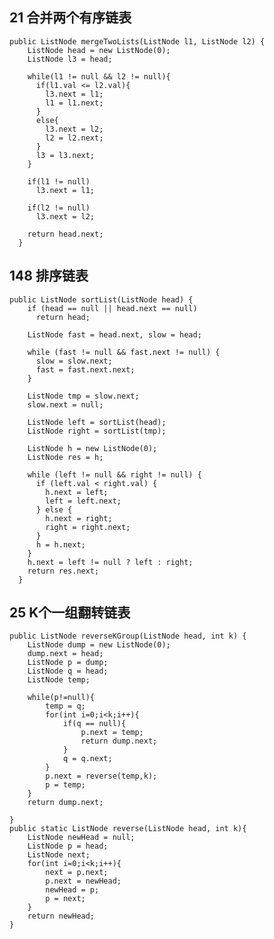 ## 21 合并两个有序链表

```
public ListNode mergeTwoLists(ListNode l1, ListNode l2) {
​    ListNode head = new ListNode(0);
​    ListNode l3 = head;

​    while(l1 != null && l2 != null){
​      if(l1.val <= l2.val){
​        l3.next = l1;
​        l1 = l1.next;
​      }
​      else{
​        l3.next = l2;
​        l2 = l2.next;
​      }
​      l3 = l3.next;
​    }

​    if(l1 != null)
​      l3.next = l1;

​    if(l2 != null)
​      l3.next = l2;
​    
​    return head.next;
  }
```

## 148 排序链表

```
public ListNode sortList(ListNode head) {
​    if (head == null || head.next == null)
​      return head;

​    ListNode fast = head.next, slow = head;

​    while (fast != null && fast.next != null) {
​      slow = slow.next;
​      fast = fast.next.next;
​    }

​    ListNode tmp = slow.next;
​    slow.next = null;

​    ListNode left = sortList(head);
​    ListNode right = sortList(tmp);

​    ListNode h = new ListNode(0);
​    ListNode res = h;

​    while (left != null && right != null) {
​      if (left.val < right.val) {
​        h.next = left;
​        left = left.next;
​      } else {
​        h.next = right;
​        right = right.next;
​      }
​      h = h.next;
​    }
​    h.next = left != null ? left : right;
​    return res.next;
  }
```

## 25 K个一组翻转链表

    public ListNode reverseKGroup(ListNode head, int k) {
        ListNode dump = new ListNode(0);
        dump.next = head;
        ListNode p = dump;
        ListNode q = head;
        ListNode temp;
    
        while(p!=null){
            temp = q;
            for(int i=0;i<k;i++){
                if(q == null){
                    p.next = temp;
                    return dump.next;
                }
                q = q.next;
            }
            p.next = reverse(temp,k);
            p = temp;
        }
        return dump.next;
    
    }
    public static ListNode reverse(ListNode head, int k){
        ListNode newHead = null;
        ListNode p = head;
        ListNode next;
        for(int i=0;i<k;i++){
            next = p.next;
            p.next = newHead;
            newHead = p;
            p = next;
        }
        return newHead;
    }
